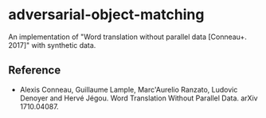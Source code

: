 # adversarial-object-matching 
An implementation of "Word translation without parallel data [Conneau+. 2017]" with synthetic data.


## Reference
* Alexis Conneau, Guillaume Lample, Marc'Aurelio Ranzato, Ludovic Denoyer and Hervé Jégou. Word Translation Without Parallel Data. arXiv 1710.04087.
